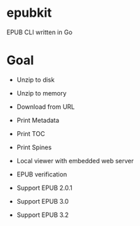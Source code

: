 # epubkit
EPUB CLI written in Go

# Goal
* Unzip to disk
* Unzip to memory
* Download from URL
* Print Metadata
* Print TOC
* Print Spines

* Local viewer with embedded web server
* EPUB verification

* Support EPUB 2.0.1
* Support EPUB 3.0
* Support EPUB 3.2
